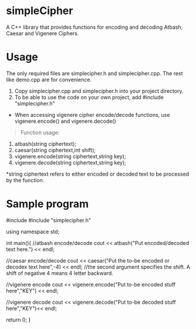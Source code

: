 # simpleCipher
A C++ library that provides functions for encoding and decoding Atbash, Caesar and Vigenere Ciphers.
# Usage
The only required files are simplecipher.h and simplecipher.cpp. The rest like demo.cpp are for convenience.
1. Copy simplecipher.cpp and simplecipher.h into your project directory.
2. To be able to use the code on your own project, add #include "simplecipher.h"
  * When accessing vigenere cipher encode/decode functions, use vigenere.encode() and vigenere.decode()

>Function usage:
  1. atbash(string ciphertext);
  2. caesar(string ciphertext,int shift);
  3. vigenere.encode(string ciphertext,string key);
  4. vigenere.decode(string ciphertext,string key);

*string ciphertext refers to either encoded or decoded text to be processed by the function.

# Sample program

#include <iostream>
#include "simplecipher.h"

using namespace std;

int main(){
  //atbash encode/decode
  cout << atbash("Put encoded/decoded text here.") << endl;
  
  //caesar encode/decode
  cout << caesar("Put the to-be encoded or decodex text here",-4) << endl; //the second argument specifies the shift. A shift of negative 4 means 4 letter backward.
  
  //vigenere encode
  cout << vigenere.encode("Put to-be encoded stuff here","KEY") << endl;
  
  //vigenere decode
  cout << vigenere.decode("Put to-be decoded stuff here","KEY")<< endl;
  
  return 0;
}
